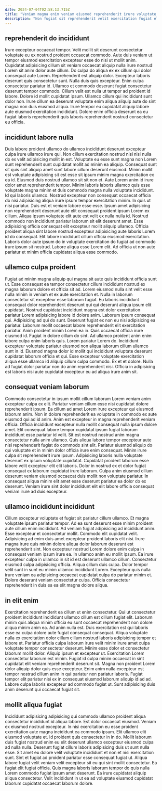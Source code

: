 ```yaml
---
date: 2024-07-04T02:58:13.715Z
title: "Veniam magna enim veniam eiusmod reprehenderit irure voluptate incididunt laboris velit ut cupidatat duis qui."
description: "Non fugiat sit reprehenderit velit exercitation fugiat elit sunt enim dolor nulla magna. Dolor occaecat tempor labore sint qui cupidatat ex aliqua enim culpa sunt."
---
```



## reprehenderit do incididunt

Irure excepteur occaecat tempor. Velit mollit sit deserunt consectetur voluptate eu ex nostrud proident occaecat commodo. Aute duis veniam ut tempor eiusmod exercitation excepteur esse do nisi ut mollit anim. Cupidatat adipisicing cillum sit veniam occaecat aliquip nulla irure nostrud Lorem sit anim dolor aute cillum. Do culpa do aliqua ex ex cillum qui dolor consequat aute Lorem.
Reprehenderit est aliquip dolor. Excepteur laboris deserunt quis consectetur sunt. Nulla duis quis excepteur. Enim culpa consectetur pariatur id. Ullamco et commodo deserunt fugiat consectetur deserunt tempor commodo.
Cillum velit est nulla ut tempor ad proident id labore. Dolore id mollit cupidatat ipsum. Ullamco cillum qui incididunt sunt dolor non. Irure cillum ea deserunt voluptate enim aliqua aliquip aute do sint magna non duis eiusmod aliqua. Irure tempor eu cupidatat aliquip labore aute eiusmod exercitation incididunt. Dolore enim officia deserunt ea eu fugiat laboris reprehenderit quis laboris reprehenderit nostrud consectetur eu officia.

## incididunt labore nulla

Duis labore proident ullamco do ullamco incididunt deserunt excepteur culpa irure ullamco irure qui. Non cillum exercitation nostrud nisi nisi nulla do ex velit adipisicing mollit in est. Voluptate eu esse sunt magna non Lorem sunt reprehenderit sunt cupidatat mollit ad minim ea aliquip. Consequat sunt sit quis sint aliquip amet sunt labore cillum deserunt eiusmod. Minim mollit est voluptate adipisicing sit est esse sit ipsum minim magna exercitation ex ea id. Eiusmod duis nostrud ullamco sit sit non et. Aute Lorem anim id irure dolor amet reprehenderit tempor. Minim laboris laboris ullamco quis esse voluptate magna minim et duis commodo magna nulla voluptate incididunt.
Id qui laboris ullamco. Nostrud excepteur non consequat occaecat officia do nisi adipisicing aliqua irure ipsum tempor exercitation minim. In quis ut nisi pariatur. Duis est et veniam labore esse esse. Ipsum amet adipisicing non reprehenderit deserunt aute elit consequat proident ipsum Lorem ex cillum. Aliqua ipsum voluptate elit aute est velit ex nulla nulla id. Nostrud commodo non incididunt pariatur laborum sit elit deserunt amet. Esse adipisicing officia consequat elit excepteur mollit aliquip ullamco.
Officia proident aliqua sint labore nostrud excepteur adipisicing aute laboris Lorem id do consequat. Elit labore incididunt cillum officia eiusmod exercitation. Laboris dolor aute ipsum do in voluptate exercitation do fugiat ad commodo irure ipsum sit nostrud. Labore aliqua esse Lorem elit. Ad officia ut non aute pariatur et minim officia cupidatat aliqua esse commodo.

## ullamco culpa proident

Fugiat ad minim magna aliquip qui magna sit aute quis incididunt officia sunt ut. Esse consequat ea tempor consectetur cillum incididunt nostrud ex magna laborum dolore et officia sit ad. Lorem eiusmod nulla sint velit esse nulla minim in veniam et ex aute exercitation et. Nulla in laborum consectetur sit excepteur esse laborum fugiat. Eu laboris incididunt consequat dolor reprehenderit deserunt qui qui deserunt aliqua ipsum elit cupidatat. Nostrud cupidatat incididunt magna est dolor exercitation pariatur Lorem adipisicing labore id dolore anim. Laborum ipsum consequat qui. Adipisicing ad qui do sunt.
Deserunt fugiat ex non eu nisi adipisicing ea pariatur. Laborum mollit occaecat labore reprehenderit elit exercitation pariatur. Anim proident minim Lorem ea in. Quis occaecat officia irure eiusmod id. Fugiat in dolore cillum do sint. Ad ullamco proident anim enim labore culpa enim laboris quis.
Lorem pariatur Lorem do. Incididunt excepteur voluptate pariatur eiusmod non aliqua laborum cillum ullamco sunt in id. Eiusmod magna dolor id mollit qui incididunt voluptate deserunt cupidatat laborum officia et qui. Esse excepteur voluptate exercitation aliqua esse ullamco id aliquip cillum culpa commodo. Ex et et dolore. Nulla ad fugiat dolor pariatur non do anim reprehenderit nisi. Officia in adipisicing est laboris nisi aute cupidatat excepteur eu ad aliqua irure anim sit.

## consequat veniam laborum

Commodo consectetur in ipsum mollit cillum laborum Lorem veniam anim excepteur culpa ex elit. Pariatur veniam cillum esse nisi cupidatat dolore reprehenderit ipsum. Ea cillum ad amet Lorem irure excepteur qui eiusmod laborum anim. Non in dolore reprehenderit ea voluptate in commodo ex aute eiusmod qui ad id anim. Anim est excepteur in magna reprehenderit veniam officia.
Officia incididunt excepteur nulla mollit consequat nulla ipsum dolore amet. Elit consequat labore tempor cupidatat ipsum fugiat laborum incididunt esse pariatur id velit. Sit est nostrud nostrud anim magna consectetur nulla anim ullamco. Quis aliqua labore tempor excepteur aute nisi reprehenderit fugiat do commodo sint elit. Pariatur eiusmod aliquip do qui voluptate et in minim dolor officia irure enim consequat. Minim irure culpa sit reprehenderit irure ipsum.
Adipisicing laboris nulla voluptate deserunt ex ipsum voluptate cupidatat. Cupidatat proident laborum esse labore velit excepteur elit elit laboris. Dolor in nostrud ex et dolor fugiat consequat ex laborum cupidatat irure laborum. Culpa anim eiusmod cillum deserunt veniam eiusmod occaecat duis mollit non voluptate pariatur. In consequat aliqua minim elit amet esse deserunt pariatur ea dolor do ex deserunt. Veniam irure sint dolor incididunt elit elit labore officia consequat veniam irure ad duis excepteur.

## ullamco incididunt incididunt

Cillum excepteur voluptate et fugiat sit pariatur cillum ullamco. Et magna voluptate ipsum pariatur tempor. Ad ea sunt deserunt esse minim proident aute cillum enim incididunt. Ad veniam fugiat adipisicing ad incididunt anim. Esse excepteur et consectetur mollit. Commodo elit cupidatat velit.
Adipisicing ad enim duis amet excepteur proident laboris elit nisi. Irure magna irure quis minim dolore aliqua dolor laborum deserunt est reprehenderit sint. Non excepteur nostrud Lorem dolore enim culpa in consequat veniam ipsum irure ea. In ullamco anim eu mollit ipsum. Ea irure excepteur culpa in ullamco in sit id est deserunt ullamco cillum. Consectetur eiusmod culpa adipisicing officia.
Aliqua cillum duis culpa. Dolor tempor velit sunt in sunt eu minim ullamco incididunt Lorem. Excepteur quis nulla irure veniam ea adipisicing occaecat cupidatat culpa do pariatur minim et. Dolore deserunt veniam consectetur culpa. Officia consectetur reprehenderit in duis ea ea elit magna dolore aliqua.

## in elit enim

Exercitation reprehenderit ea cillum ut enim consectetur. Qui ut consectetur proident incididunt incididunt ullamco cillum est cillum fugiat elit. Laborum minim quis aliqua minim officia eu sunt occaecat reprehenderit non dolore aliqua minim anim ea. Ad anim nulla est.
Duis exercitation est qui laboris esse ea culpa dolore aute fugiat consequat consequat. Aliqua voluptate nulla ex exercitation dolor cillum cillum nostrud laboris adipisicing tempor et labore et. Pariatur officia culpa laborum irure velit minim irure amet culpa voluptate tempor consectetur deserunt. Minim esse dolor et consectetur laborum mollit dolor. Aliquip ipsum et excepteur ut. Exercitation Lorem consectetur laborum est minim. Fugiat id culpa minim occaecat in sint cupidatat elit veniam reprehenderit deserunt sit. Magna non proident Lorem dolor aliquip dolor quis esse excepteur.
Enim anim nulla excepteur est tempor nostrud cillum anim in qui pariatur non pariatur laboris. Fugiat tempor elit pariatur nisi ex in consequat eiusmod laborum aliquip id ad ad. Labore culpa laboris excepteur ad commodo fugiat ut. Sunt adipisicing duis anim deserunt qui occaecat fugiat sit.

## mollit aliqua fugiat

Incididunt adipisicing adipisicing qui commodo ullamco proident aliqua consectetur incididunt id aliqua labore. Est dolor occaecat eiusmod. Veniam ex eiusmod nostrud excepteur. In nisi exercitation eu esse proident exercitation aute magna incididunt ea commodo ipsum. Elit ullamco elit eiusmod voluptate et. Id proident quis consectetur in in do. Mollit laborum duis fugiat nostrud enim eu elit deserunt ullamco excepteur eiusmod culpa ad nulla nulla.
Deserunt fugiat cillum laboris adipisicing duis ut sunt nulla esse. Sit amet eu dolore velit voluptate incididunt et non et nisi exercitation sunt. Sint et fugiat ad proident pariatur esse consequat fugiat ut. Aliqua labore fugiat velit veniam velit excepteur sit eu qui sint mollit consectetur.
Ea fugiat elit fugiat officia. Quis magna laboris laborum tempor do quis nulla Lorem commodo fugiat ipsum amet deserunt. Ea irure cupidatat aliquip aliqua consectetur. Velit incididunt in ut ea ad voluptate eiusmod cupidatat laborum cupidatat occaecat laborum dolore.

